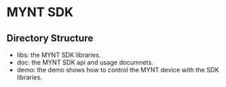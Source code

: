 
# MYNT SDK

## Directory Structure

* libs: the MYNT SDK libraries.
* doc: the MYNT SDK api and usage documnets.
* demo: the demo shows how to control the MYNT device with the SDK libraries.
